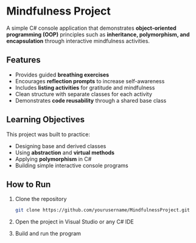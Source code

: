 # Mindfulness Project

A simple C# console application that demonstrates **object-oriented programming (OOP)** principles such as **inheritance, polymorphism, and encapsulation** through interactive mindfulness activities.  

## Features
- Provides guided **breathing exercises**  
- Encourages **reflection prompts** to increase self-awareness  
- Includes **listing activities** for gratitude and mindfulness  
- Clean structure with separate classes for each activity  
- Demonstrates **code reusability** through a shared base class  

## Learning Objectives
This project was built to practice:
- Designing base and derived classes  
- Using **abstraction** and **virtual methods**  
- Applying **polymorphism** in C#  
- Building simple interactive console programs  




## How to Run
1. Clone the repository  
   ```bash
   git clone https://github.com/yourusername/MindfulnessProject.git
2. Open the project in Visual Studio or any C# IDE

3. Build and run the program